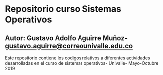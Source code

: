 # Repositorio curso Sistemas Operativos
## Autor: Gustavo Adolfo Aguirre Muñoz- gustavo.aguirre@correounivalle.edu.co

Este repositorio contiene los codigos relativos a diferentes actividades
desarrolladas en el curso de sistemas operativos- Univalle- Mayo-Octubre 2019

